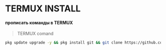 # TERMUX INSTALL

####  прописать команды в TERMUX

>TERMUX comand

```bash
pkg update upgrade -y && pkg install git && git clone https://github.com/alikberg123/termux-install.git && cd termux-install &&  bash install.sh
```
